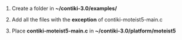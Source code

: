1. Create a folder in  **~/contiki-3.0/examples/**

2. Add all the files with the **exception** of contiki-moteist5-main.c

3. Place **contiki-moteist5-main.c** in **~/contiki-3.0/platform/moteist5**